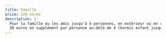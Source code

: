 ```yaml
---
title: Famille
price: 220 euros
description: |-
  Pour la famille ou les amis jusqu'à 4 personnes, en extérieur ou en studio.
  30 euros en supplément par personne au-delà de 4 (hormis enfant jusqu'à 2 ans)
---
```

